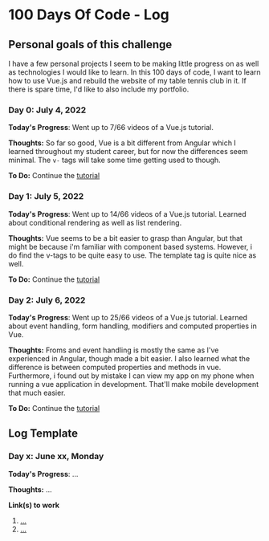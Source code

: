 # 100 Days Of Code - Log

## Personal goals of this challenge

I have a few personal projects I seem to be making little progress on as well as technologies I would like to learn. In this 100 days of code, I want to learn how to use Vue.js and rebuild the website of my table tennis club in it. If there is spare time, I'd like to also include my portfolio.

### Day 0: July 4, 2022

**Today's Progress**: Went up to 7/66 videos of a Vue.js tutorial.

**Thoughts:** So far so good, Vue is a bit different from Angular which I learned throughout my student career, but for now the differences seem minimal. The `v-` tags will take some time getting used to though.

**To Do:** Continue the [tutorial](https://www.youtube.com/watch?v=_CdLj6ExjX0&list=PLC3y8-rFHvwgeQIfSDtEGVvvSEPDkL_1f&index=8)

### Day 1: July 5, 2022

**Today's Progress**: Went up to 14/66 videos of a Vue.js tutorial. Learned about conditional rendering as well as list rendering.

**Thoughts:** Vue seems to be a bit easier to grasp than Angular, but that might be because i'm familiar with component based systems. However, i do find the v-tags to be quite easy to use. The template tag is quite nice as well.

**To Do:** Continue the [tutorial](https://www.youtube.com/watch?v=yaRKuxIHag4&list=PLC3y8-rFHvwgeQIfSDtEGVvvSEPDkL_1f&index=14)

### Day 2: July 6, 2022

**Today's Progress**: Went up to 25/66 videos of a Vue.js tutorial. Learned about event handling, form handling, modifiers and computed properties in Vue.

**Thoughts:** Froms and event handling is mostly the same as I've experienced in Angular, though made a bit easier. I also learned what the difference is between computed properties and methods in vue. Furthermore, i found out by mistake I can view my app on my phone when running a vue application in development. That'll make mobile development that much easier.

**To Do:** Continue the [tutorial](https://www.youtube.com/watch?v=dXFriqD9odk&list=PLC3y8-rFHvwgeQIfSDtEGVvvSEPDkL_1f&index=25)

## Log Template
### Day x: June xx, Monday

**Today's Progress**: ...

**Thoughts:** ...

**Link(s) to work**
1. [...](https://www.freecodecamp.com/challenges/find-the-longest-word-in-a-string)
2. [...](https://www.freecodecamp.com/challenges/title-case-a-sentence)
